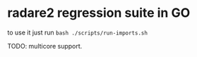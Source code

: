 radare2 regression suite in GO
==============================

to use it just run `bash ./scripts/run-imports.sh`

TODO:
	multicore support.
